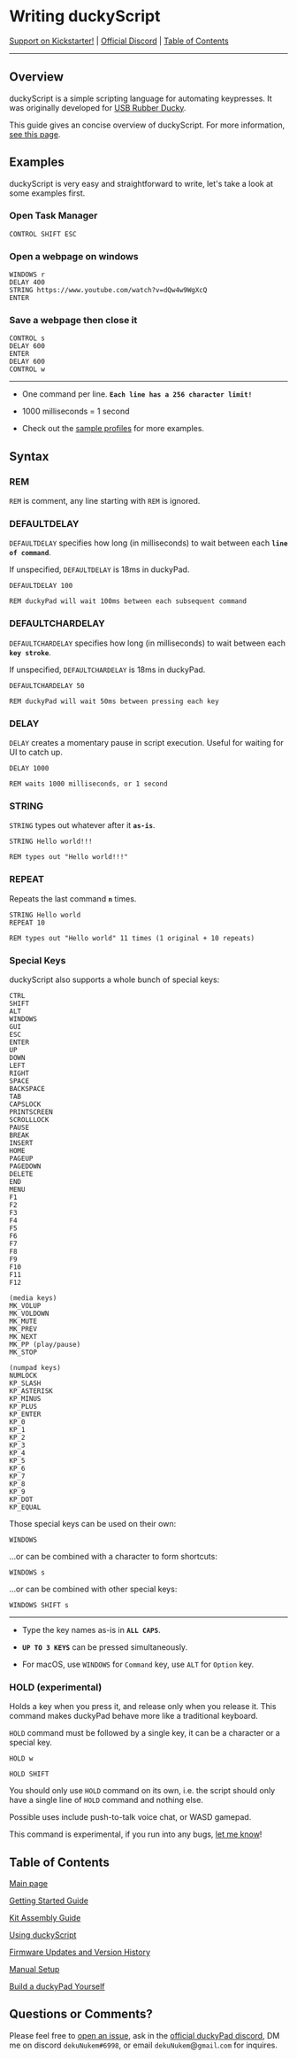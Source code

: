# Writing duckyScript

[Support on Kickstarter!](https://www.kickstarter.com/projects/dekunukem/duckypad-do-it-all-mechanical-macropad) | [Official Discord](https://discord.gg/4sJCBx5) | [Table of Contents](#table-of-contents) 

------

## Overview

duckyScript is a simple scripting language for automating keypresses. It was originally developed for [USB Rubber Ducky](https://shop.hak5.org/products/usb-rubber-ducky-deluxe).

This guide gives an concise overview of duckyScript. For more information, [see this page](https://github.com/hak5darren/USB-Rubber-Ducky/wiki/Duckyscript).

## Examples

duckyScript is very easy and straightforward to write, let's take a look at some examples first. 

### Open Task Manager

```
CONTROL SHIFT ESC
```

### Open a webpage on windows

```
WINDOWS r
DELAY 400
STRING https://www.youtube.com/watch?v=dQw4w9WgXcQ
ENTER
```

### Save a webpage then close it

```
CONTROL s
DELAY 600
ENTER
DELAY 600
CONTROL w
```

------

* One command per line. **`Each line has a 256 character limit!`**

* 1000 milliseconds = 1 second

* Check out the [sample profiles](https://github.com/dekuNukem/duckyPad/tree/master/sample_profiles) for more examples.

## Syntax

### REM

`REM` is comment, any line starting with `REM` is ignored.

### DEFAULTDELAY

`DEFAULTDELAY` specifies how long (in milliseconds) to wait between each **`line of command`**.

If unspecified, `DEFAULTDELAY` is 18ms in duckyPad.

```
DEFAULTDELAY 100

REM duckyPad will wait 100ms between each subsequent command
```

### DEFAULTCHARDELAY

`DEFAULTCHARDELAY` specifies how long (in milliseconds) to wait between each **`key stroke`**.

If unspecified, `DEFAULTCHARDELAY` is 18ms in duckyPad.

```
DEFAULTCHARDELAY 50

REM duckyPad will wait 50ms between pressing each key
```

### DELAY

`DELAY` creates a momentary pause in script execution. Useful for waiting for UI to catch up.

```
DELAY 1000

REM waits 1000 milliseconds, or 1 second
```

### STRING

`STRING` types out whatever after it **`as-is`**.

```
STRING Hello world!!!

REM types out "Hello world!!!"
```

### REPEAT

Repeats the last command **`n`** times.

```
STRING Hello world
REPEAT 10

REM types out "Hello world" 11 times (1 original + 10 repeats)
```

### Special Keys

duckyScript also supports a whole bunch of special keys:

```
CTRL
SHIFT
ALT
WINDOWS
GUI
ESC
ENTER
UP
DOWN
LEFT
RIGHT
SPACE
BACKSPACE
TAB
CAPSLOCK
PRINTSCREEN
SCROLLLOCK
PAUSE
BREAK
INSERT
HOME
PAGEUP
PAGEDOWN
DELETE
END
MENU
F1
F2
F3
F4
F5
F6
F7
F8
F9
F10
F11
F12

(media keys)
MK_VOLUP
MK_VOLDOWN
MK_MUTE
MK_PREV
MK_NEXT
MK_PP (play/pause)
MK_STOP

(numpad keys)
NUMLOCK
KP_SLASH
KP_ASTERISK
KP_MINUS
KP_PLUS
KP_ENTER
KP_0
KP_1
KP_2
KP_3
KP_4
KP_5
KP_6
KP_7
KP_8
KP_9
KP_DOT
KP_EQUAL
```

Those special keys can be used on their own:

`WINDOWS`

...or can be combined with a character to form shortcuts:

`WINDOWS s`

...or can be combined with other special keys:

`WINDOWS SHIFT s`

------

* Type the key names as-is in **`ALL CAPS`**.

* **`UP TO 3 KEYS`** can be pressed simultaneously.

* For macOS, use `WINDOWS` for `Command` key, use `ALT` for `Option` key.

### HOLD (experimental)

Holds a key when you press it, and release only when you release it. This command makes duckyPad behave more like a traditional keyboard.

`HOLD` command must be followed by a single key, it can be a character or a special key.

```
HOLD w
```
```
HOLD SHIFT
```

You should only use `HOLD` command on its own, i.e. the script should only have a single line of `HOLD` command and nothing else.

Possible uses include push-to-talk voice chat, or WASD gamepad.

This command is experimental, if you run into any bugs, [let me know](#questions-or-comments)!

## Table of Contents

[Main page](README.md)

[Getting Started Guide](getting_started.md)

[Kit Assembly Guide](kit_assembly_guide.md)

[Using duckyScript](duckyscript_info.md)

[Firmware Updates and Version History](firmware_updates_and_version_history.md)

[Manual Setup](./manual_setup.md)

[Build a duckyPad Yourself](build_it_yourself.md)

## Questions or Comments?

Please feel free to [open an issue](https://github.com/dekuNukem/duckypad/issues), ask in the [official duckyPad discord](https://discord.gg/4sJCBx5), DM me on discord `dekuNukem#6998`, or email `dekuNukem`@`gmail`.`com` for inquires.
